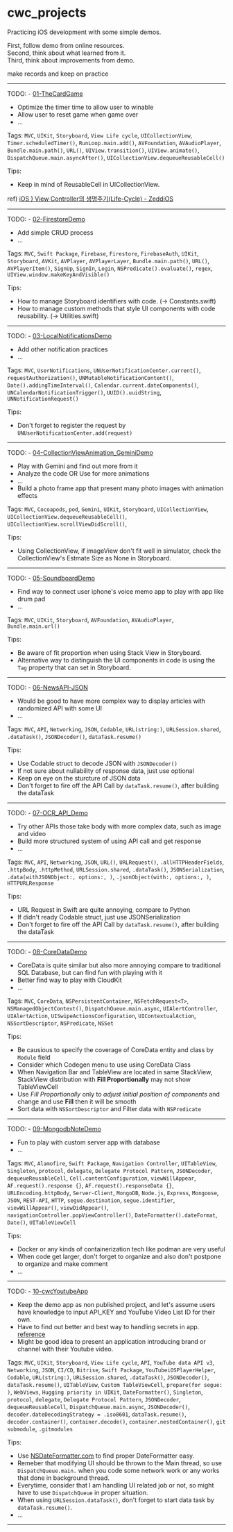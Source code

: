 # cwc_projects

Practicing iOS development with some simple demos.  
   
First, follow demo from online resources.   
Second, think about what learned from it.   
Third, think about improvements from demo.   
   
make records and keep on practice

---

TODO: - [01-TheCardGame](https://github.com/san-ghun/cwc_projects/tree/develop/01-TheCardGame/TheCardGame)
- Optimize the timer time to allow user to winable
- Allow user to reset game when game over
- ...

Tags: `MVC`, `UIKit`, `Storyboard`, `View Life cycle`, `UICollectionView`, `Timer.scheduledTimer()`, `RunLoop.main.add()`, `AVFoundation`, `AVAudioPlayer`, `Bundle.main.path()`, `URL()`, `UIView.transition()`, `UIView.animate()`, `DispatchQueue.main.asyncAfter()`, `UICollectionView.dequeueReusableCell()`

Tips:
- Keep in mind of ReusableCell in UICollectionView.

ref) [iOS ) View Controller의 생명주기(Life-Cycle) - ZeddiOS](https://zeddios.tistory.com/43)

---

TODO: - [02-FirestoreDemo](https://github.com/san-ghun/cwc_projects/tree/develop/02-FirestoreDemo/FirestoreDemo)
- Add simple CRUD process
- ...

Tags: `MVC`, `Swift Package`, `Firebase`, `Firestore`, `FirebaseAuth`, `UIKit`, `Storyboard`, `AVKit`, `AVPlayer`, `AVPlayerLayer`, `Bundle.main.path()`, `URL()`, `AVPlayerItem()`, `SignUp`, `SignIn`, `Login`, `NSPredicate().evaluate()`, `regex`, `UIView.window.makeKeyAndVisible()`

Tips:
- How to manage Storyboard identifiers with code. (-> Constants.swift)
- How to manage custom methods that style UI components with code reusability. (-> Utilities.swift)

---

TODO: - [03-LocalNotificationsDemo](https://github.com/san-ghun/cwc_projects/tree/develop/03-LocalNotificationDemo/LocalNotificationsDemo)
- Add other notification practices
- ...

Tags: `MVC`, `UserNotifications`, `UNUserNotificationCenter.current()`, `requestAuthorization()`, `UNMutableNotificationContent()`, `Date().addingTimeInterval()`, `Calendar.current.dateComponents()`, `UNCalendarNotificationTrigger()`, `UUID().uuidString`, `UNNotificationRequest()`

Tips:
- Don't forget to register the request by `UNUserNotificationCenter.add(request)`

---

TODO: - [04-CollectionViewAnimation_GeminiDemo](https://github.com/san-ghun/cwc_projects/tree/develop/04-CollectionViewAnimation_GeminiDemo/GeminiDemo)
- Play with Gemini and find out more from it
- Analyze the code OR Use for more animations
- ...
- Build a photo frame app that present many photo images with animation effects

Tags: `MVC`, `Cocoapods`, `pod`, `Gemini`, `UIKit`, `Storyboard`, `UICollectionView`, `UICollectionView.dequeueReusableCell()`, `UICollectionView.scrollViewDidScroll()`, 

Tips:
- Using CollectionView, if imageView don't fit well in simulator, check the CollectionView's Estmate Size as None in Storyboard.

---

TODO: - [05-SoundboardDemo](https://github.com/san-ghun/cwc_projects/tree/develop/05-SoundboardDemo/SoundboardDemo)
- Find way to connect user iphone's voice memo app to play with app like drum pad
- ...

Tags: `MVC`, `UIKit`, `Storyboard`, `AVFoundation`, `AVAudioPlayer`, `Bundle.main.url()`

Tips:
- Be aware of fit proportion when using Stack View in Storyboard.
- Alternative way to distinguish the UI components in code is using the `Tag` property that can set in Storyboard.

---

TODO: - [06-NewsAPI-JSON](https://github.com/san-ghun/cwc_projects/tree/develop/06-NewsAPI-JSON/NewsAPI-JSON)
- Would be good to have more complex way to display articles with randomized API with some UI
- ...

Tags: `MVC`, `API`, `Networking`, `JSON`, `Codable`, `URL(string:)`, `URLSession.shared`, `.dataTask()`, `JSONDecoder()`, `dataTask.resume()`

Tips:
- Use Codable struct to decode JSON with `JSONDecoder()`
- If not sure about nullability of response data, just use optional
- Keep on eye on the sturcture of JSON data 
- Don't forget to fire off the API Call by `dataTask.resume()`, after building the dataTask 

---

TODO: - [07-OCR_API_Demo](https://github.com/san-ghun/cwc_projects/tree/develop/07-OCR_API_Demo/OCR-API-Demo)
- Try other APIs those take body with more complex data, such as image and video
- Build more structured system of using API call and get response
- ...

Tags: `MVC`, `API`, `Networking`, `JSON`, `URL()`, `URLRequest()`, `.allHTTPHeaderFields`, `.httpBody`, `.httpMethod`, `URLSession.shared`, `.dataTask()`, `JSONSerialization`, `.data(withJSONObject:, options:, )`, `.jsonObject(with:, options:, )`, `HTTPURLResponse`

Tips:
- URL Request in Swift are quite annoying, compare to Python
- If didn't ready Codable struct, just use JSONSerialization
- Don't forget to fire off the API Call by `dataTask.resume()`, after building the dataTask 

---

TODO: - [08-CoreDataDemo](https://github.com/san-ghun/cwc_projects/tree/develop/08-CoreDataDemo/CoreDataDemo)
- CoreData is quite similar but also more annoying compare to traditional SQL Database, but can find fun with playing with it
- Better find way to play with CloudKit
- ...

Tags: `MVC`, `CoreData`, `NSPersistentContainer`, `NSFetchRequest<T>`, `NSManagedObjectContext()`, `DispatchQueue.main.async`, `UIAlertController`, `UIAlertAction`, `UISwipeActionsConfiguration`, `UIContextualAction`, `NSSortDescriptor`, `NSPredicate`, `NSSet`

Tips:
- Be causious to specify the coverage of CoreData entity and class by `Module` field
- Consider which Codegen menu to use using CoreData Class 
- When Navigation Bar and TableView are located in same StackView, StackView distribution with **Fill Proportionally** may not show TableViewCell
- Use *Fill Proportionally* only to *adjust initial position of components* and change and use **Fill** then it will be smooth
- Sort data with `NSSortDescriptor` and Filter data with `NSPredicate`

---

TODO: - [09-MongodbNoteDemo](https://github.com/san-ghun/cwc_projects/tree/develop/09-MongodbNoteDemo)
- Fun to play with custom server app with database
- ...

Tags: `MVC`, `Alamofire`, `Swift Package`, `Navigation Controller`, `UITableView`, `Singleton`, `protocol`, `delegate`, `Delegate Protocol Pattern`, `JSONDecoder`, `dequeueReusableCell`, `Cell.contentConfiguration`, `viewWillAppear`, `AF.request().response {}`, `AF.request().responseData {}`, `URLEncoding.httpBody`, `Server-Client`, `MongoDB`, `Node.js`, `Express`, `Mongoose`, `JSON`, `REST-API`, `HTTP`, `segue.destination`, `segue.identifier`, `viewWillAppear()`, `viewDidAppear()`, `navigationController.popViewController()`, `DateFormatter().dateFormat`, `Date()`, `UITableViewCell`

Tips:
- Docker or any kinds of containerization tech like podman are very useful
- When code get larger, don't forget to organize and also don't postpone to organize and make comment
- ... 

---

TODO: - [10-cwcYoutubeApp](https://github.com/san-ghun/cwcYoutubeApp)
- Keep the demo app as non published project, and let's assume users have knowledge to input API_KEY and YouTube Video List ID for their own.
- Have to find out better and best way to handling secrets in app. [reference](https://nshipster.com/secrets/)
- Might be good idea to present an application introducing brand or channel with their Youtube video. 

Tags: `MVC`, `UIKit`, `Storyboard`, `View Life cycle`, `API`, `YouTube data API v3`, `Networking`, `JSON`, `CI/CD`, `Bitrise`, `Swift Package`, `YouTubeiOSPlayerHelper`, `Codable`, `URL(string:)`, `URLSession.shared`, `.dataTask()`, `JSONDecoder()`, `dataTask.resume()`, `UITableView`, `Custom TableViewCell`, `prepare(for segue: )`, `WebViews`, `Hugging priority in UIKit`, `DateFormatter()`, `Singleton`, `protocol`, `delegate`, `Delegate Protocol Pattern`, `JSONDecoder`, `dequeueReusableCell`, `DispatchQueue.main.async`, `JSONDecoder()`, `decoder.dateDecodingStrategy = .iso8601`, `dataTask.resume()`, `decoder.container()`, `container.decode()`, `container.nestedContainer()`, `git submodule`, `.gitmodules`

Tips:
- Use [NSDateFormatter.com](NSDateFormatter.com) to find proper DateFormatter easy.
- Remeber that modifying UI should be thrown to the Main thread, so use `DispatchQueue.main.` when you code some network work or any works that done in background thread.
- Everytime, consider that I am handling UI related job or not, so might have to use `DispatchQueue` in proper situation.
- When using `URLSession.dataTask()`, don't forget to start data task by `dataTask.resume()`.
- ...

---
